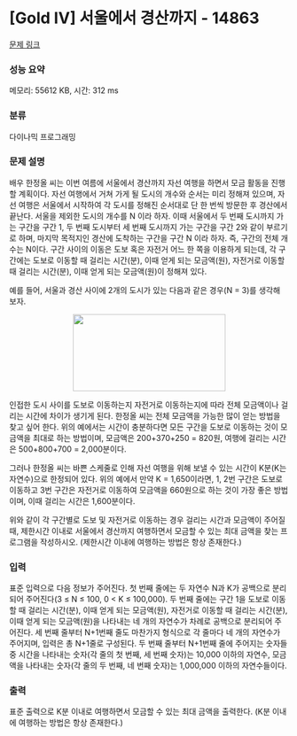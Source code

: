 # [Gold IV] 서울에서 경산까지 - 14863 

[문제 링크](https://www.acmicpc.net/problem/14863) 

### 성능 요약

메모리: 55612 KB, 시간: 312 ms

### 분류

다이나믹 프로그래밍

### 문제 설명

<p>배우 한정올 씨는 이번 여름에 서울에서 경산까지 자선 여행을 하면서 모금 활동을 진행할 계획이다. 자선 여행에서 거쳐 가게 될 도시의 개수와 순서는 미리 정해져 있으며, 자선 여행은 서울에서 시작하여 각 도시를 정해진 순서대로 단 한 번씩 방문한 후 경산에서 끝난다. 서울을 제외한 도시의 개수를 N 이라 하자. 이때 서울에서 두 번째 도시까지 가는 구간을 구간 1, 두 번째 도시부터 세 번째 도시까지 가는 구간을 구간 2와 같이 부르기로 하며, 마지막 목적지인 경산에 도착하는 구간을 구간 N 이라 하자. 즉, 구간의 전체 개수는 N이다. 구간 사이의 이동은 도보 혹은 자전거 어느 한 쪽을 이용하게 되는데, 각 구간에는 도보로 이동할 때 걸리는 시간(분), 이때 얻게 되는 모금액(원), 자전거로 이동할 때 걸리는 시간(분), 이때 얻게 되는 모금액(원)이 정해져 있다.</p>

<p>예를 들어, 서울과 경산 사이에 2개의 도시가 있는 다음과 같은 경우(N = 3)를 생각해 보자.</p>

<p style="text-align: center;"><img alt="" src="https://onlinejudgeimages.s3-ap-northeast-1.amazonaws.com/problem/14863/1.png" style="height:139px; width:275px"></p>

<p>인접한 도시 사이를 도보로 이동하는지 자전거로 이동하는지에 따라 전체 모금액이나 걸리는 시간에 차이가 생기게 된다. 한정올 씨는 전체 모금액을 가능한 많이 얻는 방법을 찾고 싶어 한다. 위의 예에서는 시간이 충분하다면 모든 구간을 도보로 이동하는 것이 모금액을 최대로 하는 방법이며, 모금액은 200+370+250 = 820원, 여행에 걸리는 시간은 500+800+700 = 2,000분이다.</p>

<p>그러나 한정올 씨는 바쁜 스케줄로 인해 자선 여행을 위해 보낼 수 있는 시간이 K분(K는 자연수)으로 한정되어 있다. 위의 예에서 만약 K = 1,650이라면, 1, 2번 구간은 도보로 이동하고 3번 구간은 자전거로 이동하여 모금액을 660원으로 하는 것이 가장 좋은 방법이며, 이때 걸리는 시간은 1,600분이다.</p>

<p>위와 같이 각 구간별로 도보 및 자전거로 이동하는 경우 걸리는 시간과 모금액이 주어질 때, 제한시간 이내로 서울에서 경산까지 여행하면서 모금할 수 있는 최대 금액을 찾는 프로그램을 작성하시오. (제한시간 이내에 여행하는 방법은 항상 존재한다.)</p>

### 입력 

 <p>표준 입력으로 다음 정보가 주어진다. 첫 번째 줄에는 두 자연수 N과 K가 공백으로 분리되어 주어진다(3 ≤ N ≤ 100, 0 < K ≤ 100,000). 두 번째 줄에는 구간 1을 도보로 이동할 때 걸리는 시간(분), 이때 얻게 되는 모금액(원), 자전거로 이동할 때 걸리는 시간(분), 이때 얻게 되는 모금액(원)을 나타내는 네 개의 자연수가 차례로 공백으로 분리되어 주어진다. 세 번째 줄부터 N+1번째 줄도 마찬가지 형식으로 각 줄마다 네 개의 자연수가 주어지며, 입력은 총 N+1줄로 구성된다. 두 번째 줄부터 N+1번째 줄에 주어지는 숫자들 중 시간을 나타내는 숫자(각 줄의 첫 번째, 세 번째 숫자)는 10,000 이하의 자연수, 모금액을 나타내는 숫자(각 줄의 두 번째, 네 번째 숫자)는 1,000,000 이하의 자연수들이다.</p>

### 출력 

 <p>표준 출력으로 K분 이내로 여행하면서 모금할 수 있는 최대 금액을 출력한다. (K분 이내에 여행하는 방법은 항상 존재한다.)</p>

